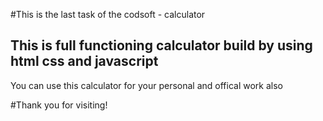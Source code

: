 #This is the last task of the codsoft - calculator
## This is full functioning calculator build by using html css and javascript
You can use this calculator for your personal and offical work also

#Thank you for visiting!
